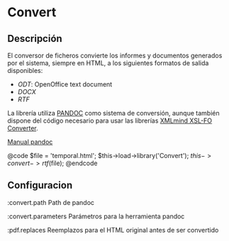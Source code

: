 Convert
====================

Descripción
-----

El conversor de ficheros convierte los informes y documentos generados por el sistema, siempre en HTML, a los siguientes formatos de salida disponibles: 

* *ODT*: OpenOffice text document
* *DOCX*
* *RTF*


La librería utiliza [PANDOC](https://github.com/jgm/pandoc) como sistema de conversión, aunque también dispone del código necesario para usar las librerías [XMLmind XSL-FO Converter](http://www.xmlmind.com/foconverter/).

[Manual pandoc](http://johnmacfarlane.net/pandoc/README.html)

@code
$file = 'temporal.html';
$this->load->library('Convert');
$this->convert->rtf($file);
@endcode 
 

Configuracion
-----

:convert.path
Path de pandoc

:convert.parameters
Parámetros para la herramienta pandoc

:pdf.replaces
Reemplazos para el HTML original antes de ser convertido


